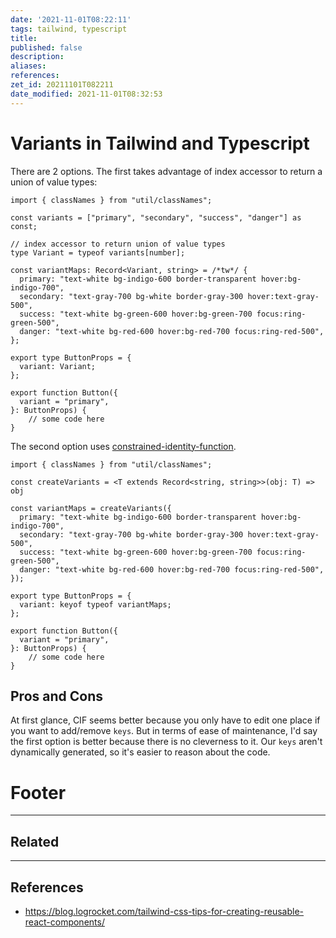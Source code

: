 ```yaml
---
date: '2021-11-01T08:22:11'
tags: tailwind, typescript
title:
published: false
description:
aliases:
references:
zet_id: 20211101T082211
date_modified: 2021-11-01T08:32:53
---
```


# Variants in Tailwind and Typescript

There are 2 options. The first takes advantage of index accessor to return a union of value types:

```tsx
import { classNames } from "util/classNames";

const variants = ["primary", "secondary", "success", "danger"] as const;

// index accessor to return union of value types
type Variant = typeof variants[number];

const variantMaps: Record<Variant, string> = /*tw*/ {
  primary: "text-white bg-indigo-600 border-transparent hover:bg-indigo-700",
  secondary: "text-gray-700 bg-white border-gray-300 hover:text-gray-500",
  success: "text-white bg-green-600 hover:bg-green-700 focus:ring-green-500",
  danger: "text-white bg-red-600 hover:bg-red-700 focus:ring-red-500",
};

export type ButtonProps = {
  variant: Variant;
};

export function Button({
  variant = "primary",
}: ButtonProps) {
	// some code here
}
```

The second option uses [constrained-identity-function](constrained-identity-function.md). 

```tsx
import { classNames } from "util/classNames";

const createVariants = <T extends Record<string, string>>(obj: T) => obj

const variantMaps = createVariants({
  primary: "text-white bg-indigo-600 border-transparent hover:bg-indigo-700",
  secondary: "text-gray-700 bg-white border-gray-300 hover:text-gray-500",
  success: "text-white bg-green-600 hover:bg-green-700 focus:ring-green-500",
  danger: "text-white bg-red-600 hover:bg-red-700 focus:ring-red-500",
});

export type ButtonProps = {
  variant: keyof typeof variantMaps;
};

export function Button({
  variant = "primary",
}: ButtonProps) {
	// some code here
}
```

## Pros and Cons

At first glance, CIF seems better because you only have to edit one place if you want to add/remove `keys`. But in terms of ease of maintenance, I'd say the first option is better because there is no cleverness to it. Our `keys` aren't dynamically generated, so it's easier to reason about the code.

# Footer

---

## Related

---

## References

- https://blog.logrocket.com/tailwind-css-tips-for-creating-reusable-react-components/